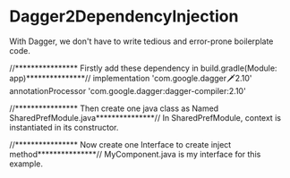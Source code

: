 # Dagger2DependencyInjection
 With Dagger, we don't have to write tedious and error-prone boilerplate code.


//****************     Firstly add these dependency in build.gradle(Module: app)***************//
implementation 'com.google.dagger:dagger:2.10'
annotationProcessor 'com.google.dagger:dagger-compiler:2.10'

//****************     Then create one java class as Named SharedPrefModule.java***************//
In SharedPrefModule, context is instantiated in its constructor.

//****************     Now create one Interface to create inject method***************//
MyComponent.java is my interface for this example.
